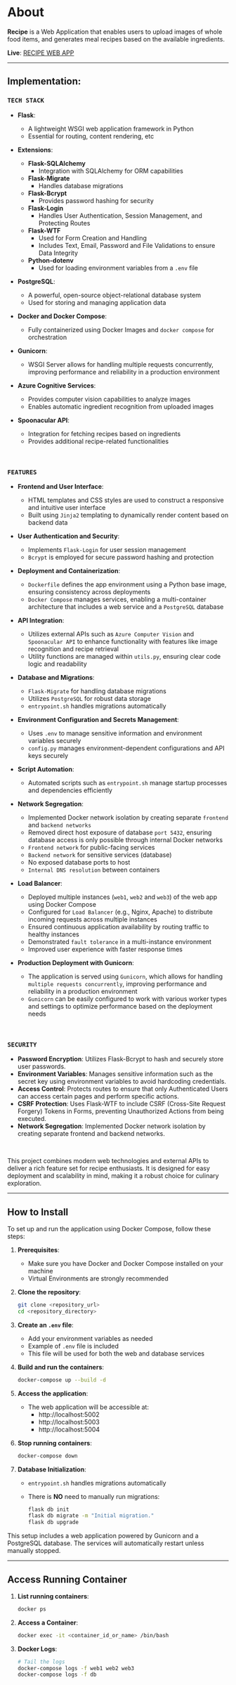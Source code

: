 # About

**Recipe** is a Web Application that enables users to upload images of whole food items, and generates meal recipes based on the available ingredients.

**Live**: [RECIPE WEB APP](http://recipe.vladbortnik.dev)

---

## **Implementation:**

### `TECH STACK`

- **Flask**:
  - A lightweight WSGI web application framework in Python
  - Essential for routing, content rendering, etc

- **Extensions**:
  - **Flask-SQLAlchemy**
    - Integration with SQLAlchemy for ORM capabilities
  - **Flask-Migrate**
    - Handles database migrations
  - **Flask-Bcrypt**
    - Provides password hashing for security
  - **Flask-Login**
    - Handles User Authentication, Session Management, and Protecting Routes
  - **Flask-WTF**
    - Used for Form Creation and Handling
    - Includes Text, Email, Password and File Validations to ensure Data Integrity
  - **Python-dotenv**
    - Used for loading environment variables from a `.env` file

- **PostgreSQL**:
  - A powerful, open-source object-relational database system
  - Used for storing and managing application data

- **Docker and Docker Compose**:
  - Fully containerized using Docker Images and `docker compose` for orchestration

- **Gunicorn**:
  - WSGI Server allows for handling multiple requests concurrently, improving performance and reliability in a production environment

- **Azure Cognitive Services**:
  - Provides computer vision capabilities to analyze images
  - Enables automatic ingredient recognition from uploaded images

- **Spoonacular API**:
  - Integration for fetching recipes based on ingredients
  - Provides additional recipe-related functionalities

<br> 

### `FEATURES`

- **Frontend and User Interface**:
  - HTML templates and CSS styles are used to construct a responsive and intuitive user interface
  - Built using `Jinja2` templating to dynamically render content based on backend data

- **User Authentication and Security**:
  - Implements `Flask-Login` for user session management
  - `Bcrypt` is employed for secure password hashing and protection

- **Deployment and Containerization**:
  - `Dockerfile` defines the app environment using a Python base image, ensuring consistency across deployments
  - `Docker Compose` manages services, enabling a multi-container architecture that includes a web service and a `PostgreSQL` database

- **API Integration**:
  - Utilizes external APIs such as `Azure Computer Vision` and `Spoonacular API` to enhance functionality with features like image recognition and recipe retrieval
  - Utility functions are managed within `utils.py`, ensuring clear code logic and readability

- **Database and Migrations**:
  - `Flask-Migrate` for handling database migrations
  - Utilizes `PostgreSQL` for robust data storage
  - `entrypoint.sh` handles migrations automatically

- **Environment Configuration and Secrets Management**:
  - Uses `.env` to manage sensitive information and environment variables securely
  - `config.py` manages environment-dependent configurations and API keys securely

- **Script Automation**:
  - Automated scripts such as `entrypoint.sh` manage startup processes and dependencies efficiently

- **Network Segregation**:
  - Implemented Docker network isolation by creating separate `frontend` and `backend networks`
  - Removed direct host exposure of database `port 5432`, ensuring database access is only possible through internal Docker networks
  - `Frontend network` for public-facing services
  - `Backend network` for sensitive services (database)
  - No exposed database ports to host
  - `Internal DNS resolution` between containers

- **Load Balancer**:
  - Deployed multiple instances (`web1`, `web2` and `web3`) of the web app using Docker Compose
  - Configured for `Load Balancer` (e.g., Nginx, Apache) to distribute incoming requests across multiple instances
  - Ensured continuous application availability by routing traffic to healthy instances
  - Demonstrated `fault tolerance` in a multi-instance environment
  - Improved user experience with faster response times

- **Production Deployment with Gunicorn**:
  - The application is served using `Gunicorn`, which allows for handling `multiple requests concurrently`, improving performance and reliability in a production environment
  - `Gunicorn` can be easily configured to work with various worker types and settings to optimize performance based on the deployment needs

<br>

### `SECURITY`

- **Password Encryption**: Utilizes Flask-Bcrypt to hash and securely store user passwords.
- **Environment Variables**: Manages sensitive information such as the secret key using environment variables to avoid hardcoding credentials.
- **Access Control**: Protects routes to ensure that only Authenticated Users can access certain pages and perform specific actions.
- **CSRF Protection**: Uses Flask-WTF to include CSRF (Cross-Site Request Forgery) Tokens in Forms, preventing Unauthorized Actions from being executed.
- **Network Segregation**: Implemented Docker network isolation by creating separate frontend and backend networks.

<br>

This project combines modern web technologies and external APIs to deliver a rich feature set for recipe enthusiasts. It is designed for easy deployment and scalability in mind, making it a robust choice for culinary exploration.

---

## How to Install

To set up and run the application using Docker Compose, follow these steps:

1. **Prerequisites**:
    - Make sure you have Docker and Docker Compose installed on your machine
    - Virtual Environments are strongly recommended

2. **Clone the repository**:

    ```bash
    git clone <repository_url>
    cd <repository_directory>
    ```

3. **Create an `.env` file**:
    - Add your environment variables as needed
    - Example of `.env` file is included
    - This file will be used for both the web and database services

4. **Build and run the containers**:

    ```bash
    docker-compose up --build -d
    ```

5. **Access the application**:
    - The web application will be accessible at:
      - http://localhost:5002
      - http://localhost:5003
      - http://localhost:5004

6. **Stop running containers**:

    ```bash
    docker-compose down
    ```

7. **Database Initialization**:
   - `entrypoint.sh` handles migrations automatically
   - There is **NO** need to manually run migrations:

      ```bash
      flask db init
      flask db migrate -m "Initial migration."
      flask db upgrade
      ```

This setup includes a web application powered by Gunicorn and a PostgreSQL database. The services will automatically restart unless manually stopped.

---

## Access Running Container

1. **List running containers**:

   ```bash
   docker ps
   ```

2. **Access a Container**:

   ```bash
   docker exec -it <container_id_or_name> /bin/bash
   ```

3. **Docker Logs**:

   ```bash
   # Tail the logs 
   docker-compose logs -f web1 web2 web3
   docker-compose logs -f db
   ```
